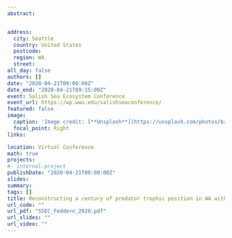 ```yaml
---
abstract:


address:
  city: Seattle
  country: United States
  postcode: 
  region: WA
  street: 
all_day: false
authors: []
date: "2020-04-21T09:00:00Z"
date_end: "2020-04-21T09:15:00Z"
event: Salish Sea Ecosystem Conference
event_url: https://wp.wwu.edu/salishseaconference/
featured: false
image:
  caption: 'Image credit: [**Unsplash**](https://unsplash.com/photos/bzdhc5b3Bxs)'
  focal_point: Right
links:

location: Virtual Conference
math: true
projects:
#- internal-project
publishDate: "2020-04-21T00:00:00Z"
slides: 
summary: 
tags: []
title: Reconstructing a century of predator trophic position in WA with archival harbor seal bone
url_code: ""
url_pdf: "SSEC_Feddern_2020.pdf"
url_slides: ""
url_video: ""
---
```


